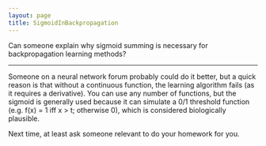 ```yaml
---
layout: page
title: SigmoidInBackpropagation
---
```


Can someone explain why sigmoid summing is necessary for backpropagation learning methods?

----

Someone on a neural network forum probably could do it better, but a quick reason is that without a continuous function, the learning algorithm fails (as it requires a derivative).  You can use any number of functions, but the sigmoid is generally used because it can simulate a 0/1 threshold function (e.g. f(x) = 1 iff x > t; otherwise 0), which is considered biologically plausible.

Next time, at least ask someone relevant to do your homework for you.

